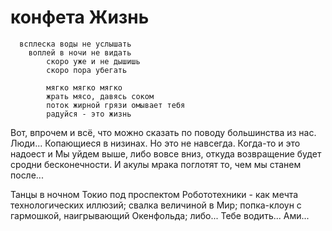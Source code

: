 # конфета Жизнь

      всплеска воды не услышать
  		воплей в ночи не видать
			скоро уже и не дышишь
			скоро пора убегать

			мягко мягко мягко
			жрать мясо, давясь соком
			поток жирной грязи омывает тебя
			радуйся - это жизнь

Вот, впрочем и всё, что можно сказать по поводу большинства из нас. Люди... Копающиеся в низинах. Но это не навсегда. Когда-то и это надоест и Мы уйдем выше, либо вовсе вниз, откуда возвращение будет сродни бесконечности. И акулы мрака поглотят то, чем мы станем после...

Танцы в ночном Токио под проспектом Робототехники - как мечта технологических иллюзий; свалка величиной в Мир; попка-клоун с гармошкой, наигрывающий Окенфольда; либо...
			Тебе водить...
		                    Ами...
